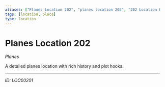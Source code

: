 ```yaml
---
aliases: ["Planes Location 202", "planes location 202", "202 Location Planes"]
tags: [location, place]
type: location
---
```


# Planes Location 202

*Planes*

A detailed planes location with rich history and plot hooks.

---
*ID: LOC00201*